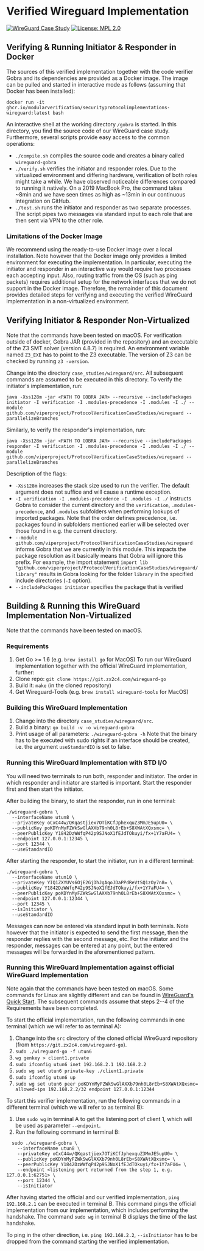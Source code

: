 # Verified Wireguard Implementation
[![WireGuard Case Study](https://github.com/ModularVerification/SecurityProtocolImplementations/actions/workflows/wireguard.yml/badge.svg?branch=main)](https://github.com/ModularVerification/SecurityProtocolImplementations/actions/workflows/wireguard.yml?query=branch%3Amain)
[![License: MPL 2.0](https://img.shields.io/badge/License-MPL%202.0-brightgreen.svg)](../LICENSE)

## Verifying & Running Initiator & Responder in Docker
The sources of this verified implementation together with the code verifier Gobra and its dependencies are provided as a Docker image.
The image can be pulled and started in interactive mode as follows (assuming that Docker has been installed):
```
docker run -it ghcr.io/modularverification/securityprotocolimplementations-wireguard:latest bash
```
An interactive shell at the working directory `/gobra` is started.
In this directory, you find the source code of our WireGuard case study.
Furthermore, several scripts provide easy access to the common operations:
- `./compile.sh` compiles the source code and creates a binary called `wireguard-gobra`
- `./verify.sh` verifies the initiator and responder roles. Due to the virtualized environment and differing hardware, verification of both roles might take a while. We have observed noticeable differences compared to running it natively. On a 2019 MacBook Pro, the command takes ~8min and we have seen times as high as ~13min in our continuous integration on GitHub.
- `./test.sh` runs the initiator and responder as two separate processes. The script pipes two messages via standard input to each role that are then sent via VPN to the other role.

### Limitations of the Docker Image
We recommend using the ready-to-use Docker image over a local installation.
Note however that the Docker image only provides a limited environment for executing the implementation.
In particular, executing the initiator and responder in an interactive way would require two processes each accepting input.
Also, routing traffic from the OS (such as ping packets) requires additional setup for the network interfaces that we do not support in the Docker image.
Therefore, the remainder of this document provides detailed steps for verifying and executing the verified WireGuard implementation in a non-virtualized environment.


## Verifying Initiator & Responder Non-Virtualized
Note that the commands have been tested on macOS.
For verification outside of docker, Gobra JAR (provided in the repository) and an executable of the Z3 SMT solver (version 4.8.7) is required. An environment variable named `Z3_EXE` has to point to the Z3 executable.
The version of Z3 can be checked by running `z3 -version`.

Change into the directory `case_studies/wireguard/src`. All subsequent commands are assumed to be executed in this directory.
To verify the initiator's implementation, run:
```
java -Xss128m -jar <PATH TO GOBRA JAR> --recursive --includePackages initiator -I verification -I .modules-precedence -I .modules -I ./ --module github.com/viperproject/ProtocolVerificationCaseStudies/wireguard --parallelizeBranches
```

Similarly, to verify the responder's implementation, run:
```
java -Xss128m -jar <PATH TO GOBRA JAR> --recursive --includePackages responder -I verification -I .modules-precedence -I .modules -I ./ --module github.com/viperproject/ProtocolVerificationCaseStudies/wireguard --parallelizeBranches
```

Description of the flags:
- `-Xss128m` increases the stack size used to run the verifier. The default argument does not suffice and will cause a runtime exception.
- `-I verification -I .modules-precedence -I .modules -I ./` instructs Gobra to consider the current directory and the `verification`, `.modules-precedence`, and `.modules` subfolders when performing lookups of imported packages. Note that the order defines precedence, i.e. packages found in subfolders mentioned earlier will be selected over those found in e.g. the current directory.
- `--module github.com/viperproject/ProtocolVerificationCaseStudies/wireguard` informs Gobra that we are currently in this module. This impacts the package resolution as it basically means that Gobra will ignore this prefix. For example, the import statement `import lib "github.com/viperproject/ProtocolVerificationCaseStudies/wireguard/library"` results in Gobra looking for the folder `library` in the specified include directories (`-I` option).
- `--includePackages initiator` specifies the package that is verified


## Building & Running this WireGuard Implementation Non-Virtualized
Note that the commands have been tested on macOS.

### Requirements
1. Get Go >= 1.6 (e.g. `brew install go` for MacOS)
To run our WireGuard implementation together with the official WireGuard implementation, further:
2. Clone repo: `git clone https://git.zx2c4.com/wireguard-go`
3. Build it: `make` (in the cloned repository)
4. Get Wireguard-Tools (e.g. `brew install wireguard-tools` for MacOS)

### Building this WireGuard Implementation
1. Change into the directory `case_studies/wireguard/src`. 
2. Build a binary: `go build -v -o wireguard-gobra`
3. Print usage of all parameters: `./wireguard-gobra -h` 
Note that the binary has to be executed with sudo rights if an interface should be created, i.e. the argument `useStandardIO` is set to false.

### Running this WireGuard Implementation with STD I/O
You will need two terminals to run both, responder and initiator.
The order in which responder and initiator are started is important.
Start the responder first and then start the initiator.

After building the binary, to start the responder, run in one terminal:
  ```
  ./wireguard-gobra \
    --interfaceName utun8 \
    --privateKey oCxC44w/QKqastjiex7OTiKCfJphexquZ3MmJE5upU0= \
    --publicKey poKDYnMyFZWkSwGlAXXb79nh0L8rEb+S8XWAtXQxsmc= \
    --peerPublicKey Y1842DzWWfqP42p9SJNoX1fEJdTOkuyi/fx+1Y7aFU4= \
    --endpoint 127.0.0.1:12345 \
    --port 12344 \
    --useStandardIO
  ```

After starting the responder, to start the initiator, run in a different terminal:
  ```
  ./wireguard-gobra \
    --interfaceName utun10 \
    --privateKey YIQ1ZXYUVs6OjE2GjDhJgAqoJDaPPdReVtSQ1zOy7n8= \
    --publicKey Y1842DzWWfqP42p9SJNoX1fEJdTOkuyi/fx+1Y7aFU4= \
    --peerPublicKey poKDYnMyFZWkSwGlAXXb79nh0L8rEb+S8XWAtXQxsmc= \
    --endpoint 127.0.0.1:12344 \
    --port 12345 \
    --isInitiator \
    --useStandardIO
  ```

Messages can now be entered via standard input in both terminals. Note however that the initiator is expected to send the first message, then the responder replies with the second message, etc. For the initiator and the responder, messages can be entered at any point, but the entered messages will be forwarded in the aforementioned pattern.


### Running this WireGuard Implementation against official WireGuard Implementation
Note again that the commands have been tested on macOS. Some commands for Linux are slightly different and can be found in [WireGuard's Quick Start](https://www.wireguard.com/quickstart/). The subsequent commands assume that steps 2--4 of the Requirements have been completed.

To start the official implementation, run the following commands in one terminal (which we will refer to as terminal A):
1. Change into the `src` directory of the cloned official WireGuard repository (from `https://git.zx2c4.com/wireguard-go`).
2. `sudo ./wireguard-go -f utun6`
3. `wg genkey > client1.private`
4. `sudo ifconfig utun6 inet 192.168.2.1 192.168.2.2`
5. `sudo wg set utun6 private-key ./client1.private`
6. `sudo ifconfig utun6 up`
7. `sudo wg set utun6 peer poKDYnMyFZWkSwGlAXXb79nh0L8rEb+S8XWAtXQxsmc= allowed-ips 192.168.2.2/32 endpoint 127.0.0.1:12344` 

To start this verifier implementation, run the following commands in a different terminal (which we will refer to as terminal B):
1. Use `sudo wg` in terminal A to get the listening port of client 1, which will be used as parameter `--endpoint`.
2. Run the following command in terminal B:
```
  sudo ./wireguard-gobra \
    --interfaceName utun8 \
    --privateKey oCxC44w/QKqastjiex7OTiKCfJphexquZ3MmJE5upU0= \
    --publicKey poKDYnMyFZWkSwGlAXXb79nh0L8rEb+S8XWAtXQxsmc= \
    --peerPublicKey Y1842DzWWfqP42p9SJNoX1fEJdTOkuyi/fx+1Y7aFU4= \
    --endpoint <listening port returned from the step 1, e.g. 127.0.0.1:62751> \
    --port 12344 \
    --isInitiator
```

After having started the official and our verified implementation, `ping 192.168.2.1` can be executed in terminal B.
This command pings the official implementation from our implementation, which includes performing the handshake.
The command `sudo wg` in terminal B displays the time of the last handshake.

To ping in the other direction, i.e. `ping 192.168.2.2`, `--isInitiator` has to be dropped from the command starting the verified implementation.

